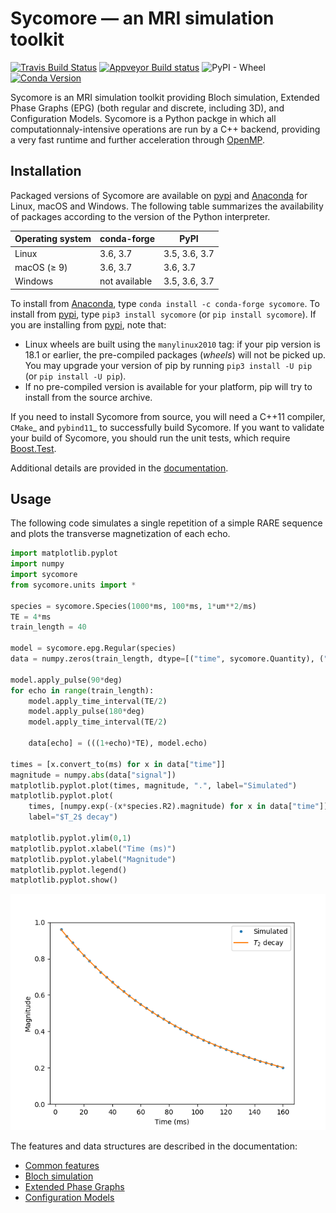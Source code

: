 # Sycomore &mdash; an MRI simulation toolkit

[![Travis Build Status](https://travis-ci.com/lamyj/sycomore.svg?branch=master)](https://travis-ci.com/lamyj/sycomore)
[![Appveyor Build status](https://ci.appveyor.com/api/projects/status/3malu4i0f9ycs7ab/branch/master?svg=true)](https://ci.appveyor.com/project/lamyj/sycomore/branch/master)
![PyPI - Wheel](https://img.shields.io/pypi/wheel/sycomore)
[![Conda Version](https://img.shields.io/conda/vn/conda-forge/sycomore.svg)](https://anaconda.org/conda-forge/sycomore)

Sycomore is an MRI simulation toolkit providing Bloch simulation, Extended Phase Graphs (EPG) (both regular and discrete, including 3D), and Configuration Models. Sycomore is a Python packge in which all computationnaly-intensive operations are run by a C++ backend, providing a very fast runtime and further acceleration through [OpenMP](https://www.openmp.org/).

## Installation

Packaged versions of Sycomore are available on [pypi](https://pypi.org/project/sycomore/) and [Anaconda](https://www.anaconda.com/distribution/) for Linux, macOS and Windows. The following table summarizes the availability of packages according to the version of the Python interpreter.


| Operating system | conda-forge   | PyPI          |
| ---------------- | ------------- | ------------- |
| Linux            | 3.6, 3.7      | 3.5, 3.6, 3.7 |
| macOS (≥ 9)      | 3.6, 3.7      | 3.6, 3.7      |
| Windows          | not available | 3.5, 3.6, 3.7 |

To install from [Anaconda](https://www.anaconda.com/distribution/), type `conda install -c conda-forge sycomore`. To install from [pypi](https://pypi.org/project/sycomore/), type `pip3 install sycomore` (or `pip install sycomore`). If you are installing from [pypi](https://pypi.org/project/sycomore/), note that:

- Linux wheels are built using the `manylinux2010` tag: if your pip version is 18.1 or earlier, the pre-compiled packages (*wheels*) will not be picked up. You may upgrade your version of pip by running `pip3 install -U pip` (or `pip install -U pip`).
- If no pre-compiled version is available for your platform, pip will try to install from the source archive.

If you need to install Sycomore from source, you will need a C++11 compiler, `CMake`_ and `pybind11`_ to successfully build Sycomore. If you want to validate your build of Sycomore, you should run the unit tests, which require [Boost.Test](https://www.boost.org/doc/libs/release/libs/test/).

Additional details are provided in the [documentation](https://sycomore.readthedocs.io/en/latest/installation.html).

## Usage

The following code simulates a single repetition of a simple RARE sequence and plots the transverse magnetization of each echo.

```python
import matplotlib.pyplot
import numpy
import sycomore
from sycomore.units import *

species = sycomore.Species(1000*ms, 100*ms, 1*um**2/ms)
TE = 4*ms
train_length = 40

model = sycomore.epg.Regular(species)
data = numpy.zeros(train_length, dtype=[("time", sycomore.Quantity), ("signal", complex)])

model.apply_pulse(90*deg)
for echo in range(train_length):
    model.apply_time_interval(TE/2)
    model.apply_pulse(180*deg)
    model.apply_time_interval(TE/2)
    
    data[echo] = (((1+echo)*TE), model.echo)

times = [x.convert_to(ms) for x in data["time"]]
magnitude = numpy.abs(data["signal"])
matplotlib.pyplot.plot(times, magnitude, ".", label="Simulated")
matplotlib.pyplot.plot(
    times, [numpy.exp(-(x*species.R2).magnitude) for x in data["time"]],
    label="$T_2$ decay")

matplotlib.pyplot.ylim(0,1)
matplotlib.pyplot.xlabel("Time (ms)")
matplotlib.pyplot.ylabel("Magnitude")
matplotlib.pyplot.legend()
matplotlib.pyplot.show()
```

![T2 decay in RARE](docs/rare.png "T2 decay in RARE")

The features and data structures are described in the documentation:

- [Common features](https://sycomore.readthedocs.io/en/latest/common_features.html)
- [Bloch simulation](https://sycomore.readthedocs.io/en/latest/bloch.html)
- [Extended Phase Graphs](https://sycomore.readthedocs.io/en/latest/epg/index.html)
- [Configuration Models](https://sycomore.readthedocs.io/en/latest/como.html)
